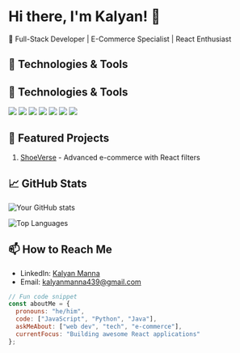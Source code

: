 ﻿# Hi there, I'm Kalyan! 👋

🚀 Full-Stack Developer | E-Commerce Specialist | React Enthusiast

## 🔧 Technologies & Tools

## 🔧 Technologies & Tools
![](https://img.shields.io/badge/Code-React-informational?style=flat&logo=react&color=61DAFB)
![](https://img.shields.io/badge/Code-JavaScript-informational?style=flat&logo=javascript&color=F7DF1E)
![](https://img.shields.io/badge/Code-Node.js-informational?style=flat&logo=node.js&color=339933)
![](https://img.shields.io/badge/Code-Express.js-informational?style=flat&logo=express&color=000000)
![](https://img.shields.io/badge/Database-MongoDB-informational?style=flat&logo=mongodb&color=47A248)
![](https://img.shields.io/badge/Editor-VS_Code-informational?style=flat&logo=visual-studio-code&color=007ACC)
![](https://img.shields.io/badge/Tools-Git-informational?style=flat&logo=git&color=F05032)

## 🌟 Featured Projects
1. [ShoeVerse](https://github.com/Kalyan-github-4/ShoeVerse) - Advanced e-commerce with React filters

## 📈 GitHub Stats
![Your GitHub stats](https://github-readme-stats.vercel.app/api?username=Kalyan-github-4&show_icons=true&theme=radical)

![Top Languages](https://github-readme-stats.vercel.app/api/top-langs/?username=Kalyan-github-4&layout=compact)

## 📫 How to Reach Me
- LinkedIn: [Kalyan Manna](www.linkedin.com/in/kalyan-manna-840861352)
- Email: kalyanmanna439@gmail.com

```javascript
// Fun code snippet
const aboutMe = {
  pronouns: "he/him",
  code: ["JavaScript", "Python", "Java"],
  askMeAbout: ["web dev", "tech", "e-commerce"],
  currentFocus: "Building awesome React applications"
};
```
